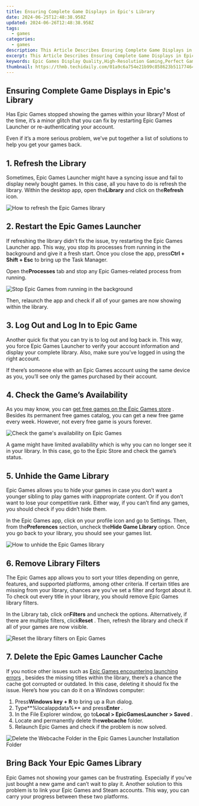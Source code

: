 ```yaml
---
title: Ensuring Complete Game Displays in Epic's Library
date: 2024-06-25T12:48:38.958Z
updated: 2024-06-26T12:48:38.958Z
tags:
  - games
categories:
  - games
description: This Article Describes Ensuring Complete Game Displays in Epic's Library
excerpt: This Article Describes Ensuring Complete Game Displays in Epic's Library
keywords: Epic Games Display Quality,High-Resolution Gaming,Perfect Game Visuals,Clear Epic Games Images,Complete Game Screenshots,Full Screen Epic Titles,Ultimate Epic Game Views
thumbnail: https://thmb.techidaily.com/01a9c6a754e21b99c858623b51177464f69009a94f81e88dbd632b404f3b4368.jpg
---
```


## Ensuring Complete Game Displays in Epic's Library

 Has Epic Games stopped showing the games within your library? Most of the time, it’s a minor glitch that you can fix by restarting Epic Games Launcher or re-authenticating your account.

 Even if it’s a more serious problem, we’ve put together a list of solutions to help you get your games back.

## 1\. Refresh the Library

 Sometimes, Epic Games Launcher might have a syncing issue and fail to display newly bought games. In this case, all you have to do is refresh the library. Within the desktop app, open the**Library** and click on the**Refresh** icon.

![How to refresh the Epic Games library](https://static1.makeuseofimages.com/wordpress/wp-content/uploads/2023/09/refresh-library-1.jpg)

## 2\. Restart the Epic Games Launcher

 If refreshing the library didn’t fix the issue, try restarting the Epic Games Launcher app. This way, you stop its processes from running in the background and give it a fresh start. Once you close the app, press**Ctrl + Shift + Esc** to bring up the Task Manager.

 Open the**Processes** tab and stop any Epic Games-related process from running.

![Stop Epic Games from running in the background](https://static1.makeuseofimages.com/wordpress/wp-content/uploads/2023/09/end-epic-games-1.jpg)

 Then, relaunch the app and check if all of your games are now showing within the library.

## 3\. Log Out and Log In to Epic Game

 Another quick fix that you can try is to log out and log back in. This way, you force Epic Games Launcher to verify your account information and display your complete library. Also, make sure you’ve logged in using the right account.

 If there’s someone else with an Epic Games account using the same device as you, you’ll see only the games purchased by their account.

## 4\. Check the Game’s Availability

 As you may know, you can [get free games on the Epic Games store](https://www.makeuseof.com/how-to-get-free-games-on-the-epic-games-store/) . Besides its permanent free games catalog, you can get a new free game every week. However, not every free game is yours forever.

![Check the game's availability on Epic Games](https://static1.makeuseofimages.com/wordpress/wp-content/uploads/2023/09/check-availability-1.jpg)

 A game might have limited availability which is why you can no longer see it in your library. In this case, go to the Epic Store and check the game’s status.

## 5\. Unhide the Game Library

 Epic Games allows you to hide your games in case you don’t want a younger sibling to play games with inappropriate content. Or if you don’t want to lose your competitive rank. Either way, if you can’t find any games, you should check if you didn’t hide them.

 In the Epic Games app, click on your profile icon and go to Settings. Then, from the**Preferences** section, uncheck the**Hide Game Library** option. Once you go back to your library, you should see your games list.

![How to unhide the Epic Games library](https://static1.makeuseofimages.com/wordpress/wp-content/uploads/2023/09/hide-game-library-1.jpg)

## 6\. Remove Library Filters

 The Epic Games app allows you to sort your titles depending on genre, features, and supported platforms, among other criteria. If certain titles are missing from your library, chances are you’ve set a filter and forgot about it. To check out every title in your library, you should remove Epic Games library filters.

 In the Library tab, click on**Filters** and uncheck the options. Alternatively, if there are multiple filters, click**Reset** . Then, refresh the library and check if all of your games are now visible.

![Reset the library filters on Epic Games](https://static1.makeuseofimages.com/wordpress/wp-content/uploads/2023/09/reset-filters-1.jpg)

## 7\. Delete the Epic Games Launcher Cache

 If you notice other issues such as [Epic Games encountering launching errors](https://www.makeuseof.com/windows-epic-game-launcher-0013-error/) , besides the missing titles within the library, there’s a chance the cache got corrupted or outdated. In this case, deleting it should fix the issue. Here’s how you can do it on a Windows computer:

1. Press**Windows key + R** to bring up a Run dialog.
2. Type**%localappdata%** and press**Enter** .
3. In the File Explorer window, go to**Local > EpicGamesLauncher > Saved** .
4. Locate and permanently delete the**webcache** folder.
5. Relaunch Epic Games and check if the problem is now solved.

![Delete the Webcache Folder in the Epic Games Launcher Installation Folder](https://static1.makeuseofimages.com/wordpress/wp-content/uploads/2023/06/5-delete-the-webcache-folder-in-the-epic-games-launcher-installation-folder.jpg)

## Bring Back Your Epic Games Library

 Epic Games not showing your games can be frustrating. Especially if you’ve just bought a new game and can’t wait to play it. Another solution to this problem is to link your Epic Games and Steam accounts. This way, you can carry your progress between these two platforms.


<ins class="adsbygoogle"
     style="display:block"
     data-ad-format="autorelaxed"
     data-ad-client="ca-pub-7571918770474297"
     data-ad-slot="1223367746"></ins>



<ins class="adsbygoogle"
     style="display:block"
     data-ad-client="ca-pub-7571918770474297"
     data-ad-slot="8358498916"
     data-ad-format="auto"
     data-full-width-responsive="true"></ins>


